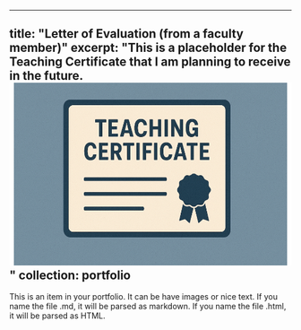 
---
title: "Letter of Evaluation (from a faculty member)"
excerpt: "This is a placeholder for the Teaching Certificate that I am planning to receive in the future.<br/><img src='/images/teaching_certificate.png'>"
collection: portfolio
---

This is an item in your portfolio. It can be have images or nice text. If you name the file .md, it will be parsed as markdown. If you name the file .html, it will be parsed as HTML. 
